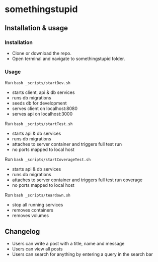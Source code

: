 # somethingstupid

## Installation & usage

### Installation

- Clone or download the repo.
- Open terminal and navigate to somethingstupid folder.

### Usage

Run `bash _scripts/startDev.sh`

- starts client, api & db services
- runs db migrations
- seeds db for development
- serves client on localhost:8080
- serves api on localhost:3000

Run `bash _scripts/startTest.sh`

- starts api & db services
- runs db migrations
- attaches to server container and triggers full test run
- no ports mapped to local host

Run `bash _scripts/startCoverageTest.sh`

- starts api & db services
- runs db migrations
- attaches to server container and triggers full test run coverage
- no ports mapped to local host

Run `bash _scripts/teardown.sh`

- stop all running services
- removes containers
- removes volumes

## Changelog

- Users can write a post with a title, name and message
- Users can view all posts
- Users can search for anything by entering a query in the search bar
